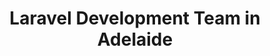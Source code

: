 ---
title: Laravel Development Team in Adelaide
permalink: /landings/locations/adelaide/developer/laravel
technology: Laravel
location: Adelaide
---